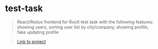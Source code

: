 # test-task

> React/Redux frontend for RooX test task with the following features: showing users, sorting user list by city/company, showing profile, fake updating profile

>  [Link to project](https://olimpieva.github.io/test-task/)
